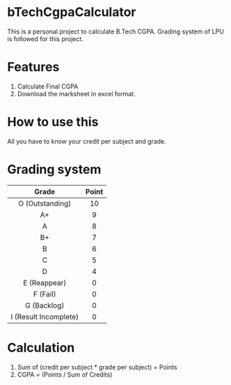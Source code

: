 # bTechCgpaCalculator
This is a personal project to calculate B.Tech CGPA. Grading system of LPU is followed for this project.
# Features
1. Calculate Final CGPA
2. Download the marksheet in excel format.

# How to use this
All you have to know your credit per subject and grade.

# Grading system
| Grade | Point |
| :---: | :---: |
| O (Outstanding) | 10 |
| A+ | 9 |
| A | 8 |
| B+ | 7 |
| B | 6 |
| C | 5 |
| D | 4 |
| E (Reappear) | 0 |
| F (Fail) | 0 |
| G (Backlog) | 0 |
| I (Result Incomplete) | 0 |

# Calculation
1. Sum of (credit per subject * grade per subject) = Points
2. CGPA = (Points / Sum of Credits)
